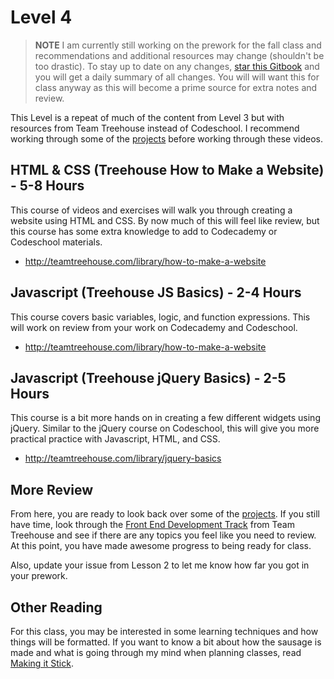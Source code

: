 # Level 4

> **NOTE** I am currently still working on the prework for the fall class and recommendations and additional resources may change (shouldn't be too drastic).
> To stay up to date on any changes, [star this Gitbook](https://www.gitbook.com/book/rtablada/lr-fall-2015/details) and you will get a daily summary of all changes.
> You will will want this for class anyway as this will become a prime source for extra notes and review.

This Level is a repeat of much of the content from Level 3 but with resources from Team Treehouse instead of Codeschool.
I recommend working through some of the [projects](projects.html) before working through these videos.

## HTML & CSS (Treehouse How to Make a Website) - 5-8 Hours

This course of videos and exercises will walk you through creating a website using HTML and CSS.
By now much of this will feel like review, but this course has some extra knowledge to add to Codecademy or Codeschool materials.

* http://teamtreehouse.com/library/how-to-make-a-website

## Javascript (Treehouse JS Basics) - 2-4 Hours

This course covers basic variables, logic, and function expressions.
This will work on review from your work on Codecademy and Codeschool.

* http://teamtreehouse.com/library/how-to-make-a-website

## Javascript (Treehouse jQuery Basics) - 2-5 Hours

This course is a bit more hands on in creating a few different widgets using jQuery.
Similar to the jQuery course on Codeschool, this will give you more practical practice with Javascript, HTML, and CSS.

* http://teamtreehouse.com/library/jquery-basics

## More Review

From here, you are ready to look back over some of the [projects](projects.html).
If you still have time, look through the [Front End Development Track](https://teamtreehouse.com/tracks/front-end-web-development) from Team Treehouse and see if there are any topics you feel like you need to review.
At this point, you have made awesome progress to being ready for class.

Also, update your issue from Lesson 2 to let me know how far you got in your prework.

## Other Reading

For this class, you may be interested in some learning techniques and how things will be formatted.
If you want to know a bit about how the sausage is made and what is going through my mind when planning classes, read [Making it Stick](http://www.amazon.com/Make-Stick-Science-Successful-Learning/dp/0674729013/ref=sr_1_1?ie=UTF8&qid=1444065995&sr=8-1&keywords=making+it+stick).
